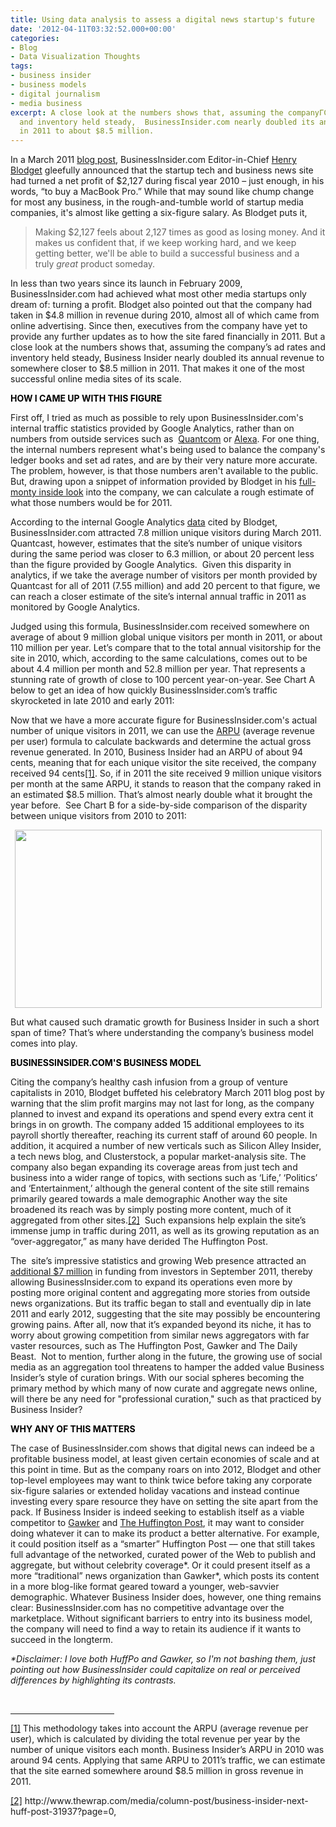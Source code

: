 ```yaml
---
title: Using data analysis to assess a digital news startup's future
date: '2012-04-11T03:32:52.000+00:00'
categories:
- Blog
- Data Visualization Thoughts
tags:
- business insider
- business models
- digital journalism
- media business
excerpt: A close look at the numbers shows that, assuming the companyΓÇÖs ad rates
  and inventory held steady,  BusinessInsider.com nearly doubled its annual revenue
  in 2011 to about $8.5 million.
---
```


<p>In a March 2011 <a href="http://www.businessinsider.com/business-insider-the-full-monty-2011-3">blog post</a>, BusinessInsider.com Editor-in-Chief <a href="https://twitter.com/#!/hblodget">Henry Blodget</a> gleefully announced that the startup tech and business news site had turned a net profit of $2,127 during fiscal year 2010 – just enough, in his words, “to buy a MacBook Pro.” While that may sound like chump change for most any business, in the rough-and-tumble world of startup media companies, it's almost like getting a six-figure salary. As Blodget puts it,</p>
<blockquote><p>Making $2,127 feels about 2,127 times as good as losing money. And it makes us confident that, if we keep working hard, and we keep getting better, we'll be able to build a successful business and a truly <em>great </em>product someday.</p></blockquote>
<p>In less than two years since its launch in February 2009, BusinessInsider.com had achieved what most other media startups only dream of: turning a profit. Blodget also pointed out that the company had taken in $4.8 million in revenue during 2010, almost all of which came from online advertising. Since then, executives from the company have yet to provide any further updates as to how the site fared financially in 2011. But a close look at the numbers shows that, assuming the company’s ad rates and inventory held steady, Business Insider nearly doubled its annual revenue to somewhere closer to $8.5 million in 2011. That makes it one of the most successful online media sites of its scale.<!--more--></p>
<p><span style="color: black;"><b>HOW I CAME UP WITH THIS FIGURE</b></span></p>
<p>First off, I tried as much as possible to rely upon BusinessInsider.com's internal traffic statistics provided by Google Analytics, rather than on numbers from outside services such as  <a href="http://www.quantcast.com/businessinsider.com#!traffic">Quantcom</a> or <a href="http://www.quantcast.com/businessinsider.com#!traffic">Alexa</a>. For one thing, the internal numbers represent what's being used to balance the company's ledger books and set ad rates, and are by their very nature more accurate. The problem, however, is that those numbers aren't available to the public. But, drawing upon a snippet of information provided by Blodget in his <a href="http://www.businessinsider.com/business-insider-the-full-monty-2011-3">full-monty inside look</a> into the company, we can calculate a rough estimate of what those numbers would be for 2011.</p>
<p>According to the internal Google Analytics <a href="http://www.businessinsider.com/business-insider-the-full-monty-2011-3">data</a> cited by Blodget, BusinessInsider.com attracted 7.8 million unique visitors during March 2011. Quantcast, however, estimates that the site’s number of unique visitors during the same period was closer to 6.3 million, or about 20 percent less than the figure provided by Google Analytics.  Given this disparity in analytics, if we take the average number of visitors per month provided by Quantcast for all of 2011 (7.55 million) and add 20 percent to that figure, we can reach a closer estimate of the site’s internal annual traffic in 2011 as monitored by Google Analytics.</p>
<p>Judged using this formula, BusinessInsider.com received somewhere on average of about 9 million global unique visitors per month in 2011, or about 110 million per year. Let’s compare that to the total annual visitorship for the site in 2010, which, according to the same calculations, comes out to be about 4.4 million per month and 52.8 million per year. That represents a stunning rate of growth of close to 100 percent year-on-year. See Chart A below to get an idea of how quickly BusinessInsider.com’s traffic skyrocketed in late 2010 and early 2011:</p>
<p><script src="//ajax.googleapis.com/ajax/static/modules/gviz/1.0/chart.js">// <![CDATA[<br />
 {"dataSourceUrl":"//docs.google.com/spreadsheet/tq?key=0Au4D8Alccn4xdGc0eDBnV1IwODY4SzdSQXk3ME1MdGc&#038;transpose=0&#038;headers=1&#038;range=A1%3AC28&#038;gid=0&#038;pub=1","options":{"vAxes":[{"viewWindowMode":"pretty","gridlines":{"count":"10","color":"#ffffff"},"viewWindow":{}},{"viewWindowMode":"pretty","viewWindow":{}}],"title":"BusinessInsider.com Unique Visitors Per Month (millions)","useFormatFromData":true,"booleanRole":"certainty","animation":{"duration":500},"hAxis":{"title":""},"isStacked":false,"width":600,"height":371},"state":{},"chartType":"AreaChart","chartName":"Chart 1"}<br />
// ]]></script></p>
<p>Now that we have a more accurate figure for BusinessInsider.com's actual number of unique visitors in 2011, we can use the <a href="http://en.wikipedia.org/wiki/Average_revenue_per_user">ARPU</a> (average revenue per user) formula to calculate backwards and determine the actual gross revenue generated. In 2010, Business Insider had an ARPU of about 94 cents, meaning that for each unique visitor the site received, the company received 94 cents<a title="" href="#_ftn1">[1]</a>. So, if in 2011 the site received 9 million unique visitors per month at the same ARPU, it stands to reason that the company raked in an estimated $8.5 million. That’s almost nearly double what it brought the year before.  See Chart B for a side-by-side comparison of the disparity between unique visitors from 2010 to 2011:</p>
<p style="text-align: center;"><a href="{{ site.baseurl }}/assets/visitorship21.png"><img class="aligncenter  wp-image-2263" title="visitorship2" src="{{ site.baseurl }}/assets/visitorship21.png" alt="" width="491" height="285" /></a></p>
<p>But what caused such dramatic growth for Business Insider in such a short span of time? That’s where understanding the company’s business model comes into play.</p>
<p><span style="color: black;"><b>BUSINESSINSIDER.COM'S BUSINESS MODEL</b></span></p>
<p>Citing the company’s healthy cash infusion from a group of venture capitalists in 2010, Blodget buffeted his celebratory March 2011 blog post by warning that the slim profit margins may not last for long, as the company planned to invest and expand its operations and spend every extra cent it brings in on growth. The company added 15 additional employees to its payroll shortly thereafter, reaching its current staff of around 60 people. In addition, it acquired a number of new verticals such as Silicon Alley Insider, a tech news blog, and Clusterstock, a popular market-analysis site. The company also began expanding its coverage areas from just tech and business into a wider range of topics, with sections such as ‘Life,’ ‘Politics’ and ‘Entertainment,’ although the general content of the site still remains primarily geared towards a male demographic Another way the site broadened its reach was by simply posting more content, much of it aggregated from other sites.<a title="" href="#_ftn2">[2]</a>  Such expansions help explain the site’s immense jump in traffic during 2011, as well as its growing reputation as an “over-aggregator,” as many have derided The Huffington Post.</p>
<p>The  site’s impressive statistics and growing Web presence attracted an <a href="http://www.thewrap.com/media/column-post/business-insider-nets-7-million-funding-31216">additional $7 million</a> in funding from investors in September 2011, thereby allowing BusinessInsider.com to expand its operations even more by posting more original content and aggregating more stories from outside news organizations. But its traffic began to stall and eventually dip in late 2011 and early 2012, suggesting that the site may possibly be encountering growing pains. After all, now that it’s expanded beyond its niche, it has to worry about growing competition from similar news aggregators with far vaster resources, such as The Huffington Post, Gawker and The Daily Beast.  Not to mention, further along in the future, the growing use of social media as an aggregation tool threatens to hamper the added value Business Insider’s style of curation brings. With our social spheres becoming the primary method by which many of now curate and aggregate news online, will there be any need for "professional curation," such as that practiced by Business Insider?</p>
<p><span style="color: black;"><b>WHY ANY OF THIS MATTERS</b></span></p>
<p>The case of BusinessInsider.com shows that digital news can indeed be a profitable business model, at least given certain economies of scale and at this point in time. But as the company roars on into 2012, Blodget and other top-level employees may want to think twice before taking any corporate six-figure salaries or extended holiday vacations and instead continue investing every spare resource they have on setting the site apart from the pack. If Business Insider is indeed seeking to establish itself as a viable competitor to <a href="http://gawker.com">Gawker</a> and <a href="http://huffingtonpost.com">The Huffington Post</a>, it may want to consider doing whatever it can to make its product a better alternative. For example, it could position itself as a “smarter” Huffington Post –– one that still takes full advantage of the networked, curated power of the Web to publish and aggregate, but without celebrity coverage*. Or it could present itself as a more “traditional” news organization than Gawker*, which posts its content in a more blog-like format geared toward a younger, web-savvier demographic. Whatever Business Insider does, however, one thing remains clear: BusinessInsider.com has no competitive advantage over the marketplace. Without significant barriers to entry into its business model, the company will need to find a way to retain its audience if it wants to succeed in the longterm.</p>
<p><em>*Disclaimer: I love both HuffPo and Gawker, so I'm not bashing them, just pointing out how BusinessInsider could capitalize on real or perceived differences by highlighting its contrasts.</em></p>
<div>
<p>&nbsp;</p>
<hr align="left" size="1" width="33%" />
<div>
<p><a title="" href="#_ftnref1">[1]</a> This methodology takes into account the ARPU (average revenue per user), which is calculated by dividing the total revenue per year by the number of unique visitors each month. Business Insider’s ARPU in 2010 was around 94 cents. Applying that same ARPU to 2011’s traffic, we can estimate that the site earned somewhere around $8.5 million in gross revenue in 2011.</p>
</div>
<div>
<p><a title="" href="#_ftnref2">[2]</a> http://www.thewrap.com/media/column-post/business-insider-next-huff-post-31937?page=0,</p>
</div>
</div>
